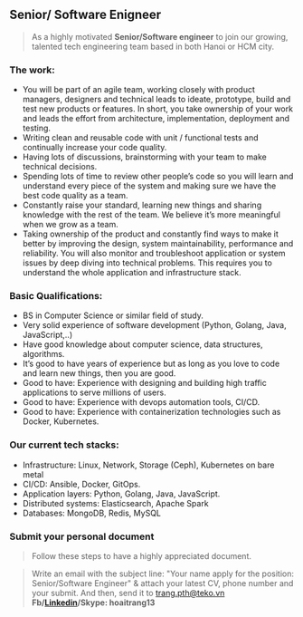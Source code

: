 ## Senior/ Software Enigneer
> As a highly motivated **Senior/Software engineer** to join our growing, talented tech engineering team based in both Hanoi or HCM city.

### The work:
- You will be part of an agile team, working closely with product managers, designers and technical leads to ideate, prototype, build and test new products or features. In short, you take ownership of your work and leads the effort from architecture, implementation, deployment and testing.
- Writing clean and reusable code with unit / functional tests and continually increase your code quality.
- Having lots of discussions, brainstorming with your team to make technical decisions.
- Spending lots of time to review other people’s code so you will learn and understand every piece of the system and making sure we have the best code quality as a team.
- Constantly raise your standard, learning new things and sharing knowledge with the rest of the team. We believe it’s more meaningful when we grow as a team.
- Taking ownership of the product and constantly find ways to make it better by improving the design, system maintainability, performance and reliability. You will also monitor and troubleshoot application or system issues by deep diving into technical problems. This requires you to understand the whole application and infrastructure stack.
### Basic Qualifications:
- BS in Computer Science or similar field of study.
- Very solid experience of software development (Python, Golang, Java, JavaScript,..)
- Have good knowledge about computer science, data structures, algorithms.
- It’s good to have years of experience but as long as you love to code and learn new things, then you are good.
- Good to have: Experience with designing and building high traffic applications to serve millions of users.
- Good to have: Experience with devops automation tools, CI/CD.
- Good to have: Experience with containerization technologies such as Docker, Kubernetes.
### Our current tech stacks:
- Infrastructure: Linux, Network, Storage (Ceph), Kubernetes on bare metal
- CI/CD: Ansible, Docker, GitOps.
- Application layers: Python, Golang, Java, JavaScript.
- Distributed systems: Elasticsearch, Apache Spark
- Databases: MongoDB, Redis, MySQL
### Submit your personal document
> Follow these steps to have a highly appreciated document.

> Write an email with the subject line: "Your name apply for the position: Senior/Software Engineer" & attach your latest CV, phone number and your submit. And then, send it to [trang.pth@teko.vn](trang.tph@teko.vn)
**Fb/[Linkedin](https://www.linkedin.com/in/hoaitrang13/)/Skype: hoaitrang13**
